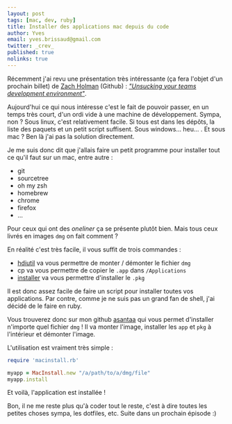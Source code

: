 ```yaml
---
layout: post
tags: [mac, dev, ruby]
title: Installer des applications mac depuis du code
author: Yves
email: yves.brissaud@gmail.com
twitter: _crev_
published: true
nolinks: true
---
```


Récemment j'ai revu une présentation très intéressante (ça fera l'objet d'un prochain billet) de [Zach Holman][holman] (Github) : _["Unsucking your teams development environment"][unsucking]_.

Aujourd'hui ce qui nous intéresse c'est le fait de pouvoir passer, en un temps très court, d'un ordi vide à une machine de développement. Sympa, non ?
Sous linux, c'est relativement facile. Si tous est dans les dépôts, la liste des paquets et un petit script suffisent. Sous windows... heu... . Et sous mac ? Ben là j'ai pas la solution directement.

Je me suis donc dit que j'allais faire un petit programme pour installer tout ce qu'il faut sur un mac, entre autre :

* git
* sourcetree
* oh my zsh
* homebrew
* chrome
* firefox
* ...

Pour ceux qui ont des _oneliner_ ça se présente plutôt bien. Mais tous ceux livrés en images `dmg` on fait comment ?

En réalité c'est très facile, il vous suffit de trois commandes :

- [hdiutil][] va vous permettre de monter / démonter le fichier `dmg`
- cp va vous permettre de copier le `.app` dans `/Applications`
- [installer][] va vous permettre d'installer le `.pkg`

Il est donc assez facile de faire un script pour installer toutes vos applications.
Par contre, comme je ne suis pas un grand fan de shell, j'ai décidé de le faire en ruby.

Vous trouverez donc sur mon github [asantaa][] qui vous permet d'installer n'importe quel fichier `dmg` ! Il va monter l'image, installer les `app` et `pkg` à l'intérieur et démonter l'image.

L'utilisation est vraiment très simple :

```ruby
require 'macinstall.rb'

myapp = MacInstall.new "/a/path/to/a/dmg/file"
myapp.install
```

Et voilà, l'application est installée !

Bon, il ne me reste plus qu'à coder tout le reste, c'est à dire toutes les petites choses sympa, les dotfiles, etc. Suite dans un prochain épisode :)


[holman]: http://zachholman.com/
[unsucking]: https://speakerdeck.com/holman/unsucking-your-teams-development-environment
[hdiutil]: http://developer.apple.com/library/mac/#documentation/Darwin/Reference/ManPages/man1/hdiutil.1.html
[installer]: https://developer.apple.com/library/mac/#documentation/Darwin/Reference/ManPages/man8/installer.8.html
[asantaa]: https://github.com/CrEv/asantaa
